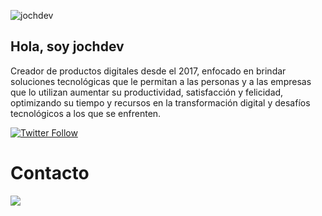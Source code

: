 ![jochdev](https://pbs.twimg.com/profile_banners/154202529/1597903797/1500x500)
## Hola, soy jochdev 

Creador de productos digitales desde el 2017, enfocado en brindar soluciones
tecnológicas que le permitan a las personas y a las empresas que lo utilizan
aumentar su productividad, satisfacción y felicidad, optimizando su tiempo y
recursos en la transformación digital y desafíos tecnológicos a los que se
enfrenten.
<div>
  <a href="https://twitter.com/jochdev"><img alt="Twitter Follow" src="https://img.shields.io/twitter/follow/jochdev?style=social"><a/>
</div>

# Contacto 
  
![](https://komarev.com/ghpvc/?username=jochdev)
